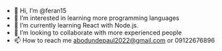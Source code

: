 - 👋 Hi, I’m @feran15
- 👀 I’m interested in learning more programming languages
- 🌱 I’m currently learning React with Node.js.
- 💞️ I’m looking to collaborate with more experienced people
- 📫 How to reach me abodundepaul2022@gmail.com or 09122676896

<!---
feran15/feran15 is a ✨ special ✨ repository because its `README.md` (this file) appears on your GitHub profile.
You can click the Preview link to take a look at your changes.
--->
